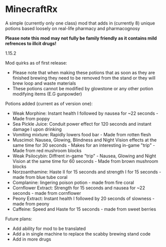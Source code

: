 # MinecraftRx

A simple (currently only one class) mod that adds in (currently 8) unique potions based loosely on real-life pharmacy and pharmacognosy

<b> Please note this mod may not fully be family friendly as it contains mild refrences to illcit drugs! </b>

1.15.2 

Mod quirks as of first release:
* Please note that when making these potions that as soon as they are finished brewing they need to be removed from the stand or they will brew loop and waste materials
* These potions cannot be modified by glowstone or any other potion modifying items (E.G gunpowder)

Potions added (current as of version one):

* Weak Morphine: Instant health I followed by nausea for ~22 seconds - Made from poppy 
* Sea Pickle Juice: Conduit power effect for 120 seconds and instant damage I upon drinking
* Vomiting mixture: Rapidly lowers food bar - Made from rotten flesh
* Muscimol: Nausea, Glowing, Blindness and Night Vision effects at the same time for 30 seconds - Makes for an interesting in-game "trip" - Made from red mushroom blocks
* Weak Psilocybin: Diffrent in-game "trip" - Nausea, Glowing and Night Vision at the same time for 60 seconds - Made from brown mushroom blocks
* Norzoanthamine: Haste II for 15 seconds and strength I for 15 seconds - made from blue tube coral
* Complanine: lingering poison potion - made from fire coral
* Cornflower Extract: Strength for 15 seconds and nausea for ~22 seconds - made from cornflower
* Peony Extract: Instant health I followed by 20 seconds of slowness - made from peony 
* Caffeine: Speed and Haste for 15 seconds - made from sweet berries

Future plans:
* Add ability for mod to be translated
* Add a in single machine to replace the scabby brewing stand code 
* Add in more drugs 
